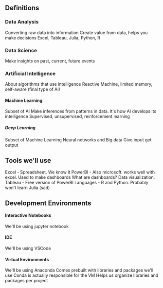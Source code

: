 ## Definitions
### Data Analysis
Converting raw data into information
Create value from data, helps you make decisions
Excel, Tableau, Julia, Python, R

### Data Science
Make insights on past, current, future events

### Artificial Intelligence
About algorithms that use intelligence
Reactive Machine, limited memory, self-aware (final type of AI)

#### Machine Learning
Subset of AI
Make inferences from patterns in data. It's how AI develops its intelligence
Supervised, unsupervised, reinforcement learning

##### Deep Learning
Subset of Machine Learning
Neural networks and Big data
Give input get output


## Tools we'll use
Excel - Spreadsheet. We know it
PowerBI - Also microsoft. works well with excel. Used to make dashboards
    What are dashboards? Data visualization.
Tableau - Free version of PowerBI
Languages - R and Python. Probably won't learn Julia (sad)

## Development Environments
#### Interactive Notebooks
We'll be using jupyter notebook

#### IDE
We'll be using VSCode

#### Virtual Environments
We'll be using Anaconda
    Comes prebuilt with libraries and packages we'll use
Conda is actually responsible for the VM
    Helps us organize libraries and packages per project


